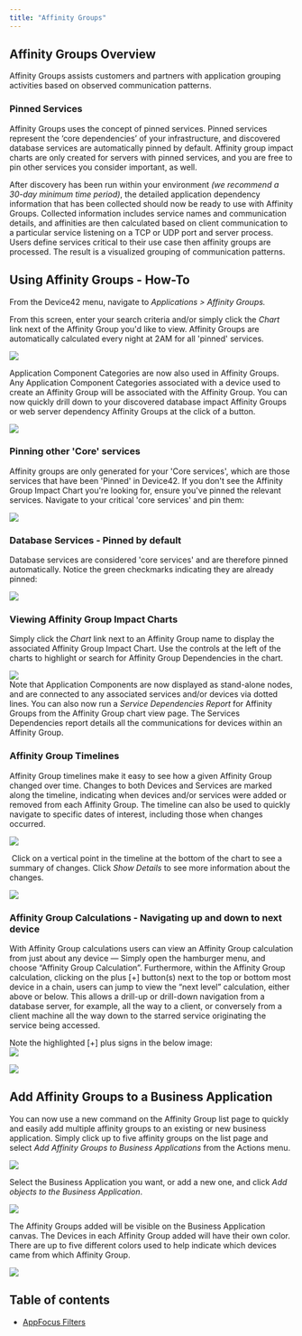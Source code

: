 ```yaml
---
title: "Affinity Groups"
---
```


## Affinity Groups Overview

Affinity Groups assists customers and partners with application grouping activities based on observed communication patterns.

### Pinned Services

Affinity Groups uses the concept of pinned services. Pinned services represent the ‘core dependencies’ of your infrastructure, and discovered database services are automatically pinned by default. Affinity group impact charts are only created for servers with pinned services, and you are free to pin other services you consider important, as well.

After discovery has been run within your environment _(we recommend a 30-day minimum time period)_, the detailed application dependency information that has been collected should now be ready to use with Affinity Groups. Collected information includes service names and communication details, and affinities are then calculated based on client communication to a particular service listening on a TCP or UDP port and server process. Users define services critical to their use case then affinity groups are processed. The result is a visualized grouping of communication patterns.

## Using Affinity Groups - How-To

From the Device42 menu, navigate to _Applications > Affinity Groups._

From this screen, enter your search criteria and/or simply click the _Chart_ link next of the Affinity Group you'd like to view. Affinity Groups are automatically calculated every night at 2AM for all 'pinned' services.

![](/assets/images/WEB-721_Affinity_Groups_Pic1.png)

Application Component Categories are now also used in Affinity Groups. Any Application Component Categories associated with a device used to create an Affinity Group will be associated with the Affinity Group. You can now quickly drill down to your discovered database impact Affinity Groups or web server dependency Affinity Groups at the click of a button.

![](/assets/images/WEB-721_Affinity_Groups_Pic2.png)

### Pinning other 'Core' services

Affinity groups are only generated for your 'Core services', which are those services that have been 'Pinned' in Device42. If you don't see the Affinity Group Impact Chart you're looking for, ensure you've pinned the relevant services. Navigate to your critical 'core services' and pin them:

![](/assets/images/Screen-Shot-2022-05-29-at-7.47.50-PM.png)

### Database Services - Pinned by default

Database services are considered 'core services' and are therefore pinned automatically. Notice the green checkmarks indicating they are already pinned:

![](/assets/images/WEB-721_Affinity_Groups_Pic4.png)

### Viewing Affinity Group Impact Charts

Simply click the _Chart_ link next to an Affinity Group name to display the associated Affinity Group Impact Chart. Use the controls at the left of the charts to highlight or search for Affinity Group Dependencies in the chart.

![](/assets/images/18.04.00_affinity-groups-chart-1.png)  
Note that Application Components are now displayed as stand-alone nodes, and are connected to any associated services and/or devices via dotted lines. You can also now run a _Service Dependencies Report_ for Affinity Groups from the Affinity Group chart view page. The Services Dependencies report details all the communications for devices within an Affinity Group.

### Affinity Group Timelines

Affinity Group timelines make it easy to see how a given Affinity Group changed over time. Changes to both Devices and Services are marked along the timeline, indicating when devices and/or services were added or removed from each Affinity Group. The timeline can also be used to quickly navigate to specific dates of interest, including those when changes occurred.

![](/assets/images/18.04.00_affinity-groups-timeline-1.png)

 Click on a vertical point in the timeline at the bottom of the chart to see a summary of changes. Click _Show Details_ to see more information about the changes.

![](/assets/images/18.04.00_affinity-groups-timeline-2.png)

### Affinity Group Calculations - Navigating up and down to next device

With Affinity Group calculations users can view an Affinity Group calculation from just about any device — Simply open the hamburger menu, and choose “Affinity Group Calculation”. Furthermore, within the Affinity Group calculation, clicking on the plus \[+\] button(s) next to the top or bottom most device in a chain, users can jump to view the “next level” calculation, either above or below. This allows a drill-up or drill-down navigation from a database server, for example, all the way to a client, or conversely from a client machine all the way down to the starred service originating the service being accessed.

Note the highlighted \[+\] plus signs in the below image:  
![](/assets/images/WEB-721_Affinity_Groups_Pic7.png)

![](/assets/images/18.04.00_affinity-groups-device-calc-page.png)

## Add Affinity Groups to a Business Application

You can now use a new command on the Affinity Group list page to quickly and easily add multiple affinity groups to an existing or new business application. Simply click up to five affinity groups on the list page and select _Add Affinity Groups to Business Applications_ from the Actions menu.

![](/assets/images/WEB-721_Affinity_Groups_Pic9.png)

Select the Business Application you want, or add a new one, and click _Add objects to the Business Application_.

![](/assets/images/WEB-721_Affinity_Groups_Pic10.png)

The Affinity Groups added will be visible on the Business Application canvas. The Devices in each Affinity Group added will have their own color. There are up to five different colors used to help indicate which devices came from which Affinity Group.

![](/assets/images/WEB-721_Affinity_Groups_Pic11.png)


## Table of contents

- [AppFocus Filters](apps/affinity-groups/appfocus-filters.md)